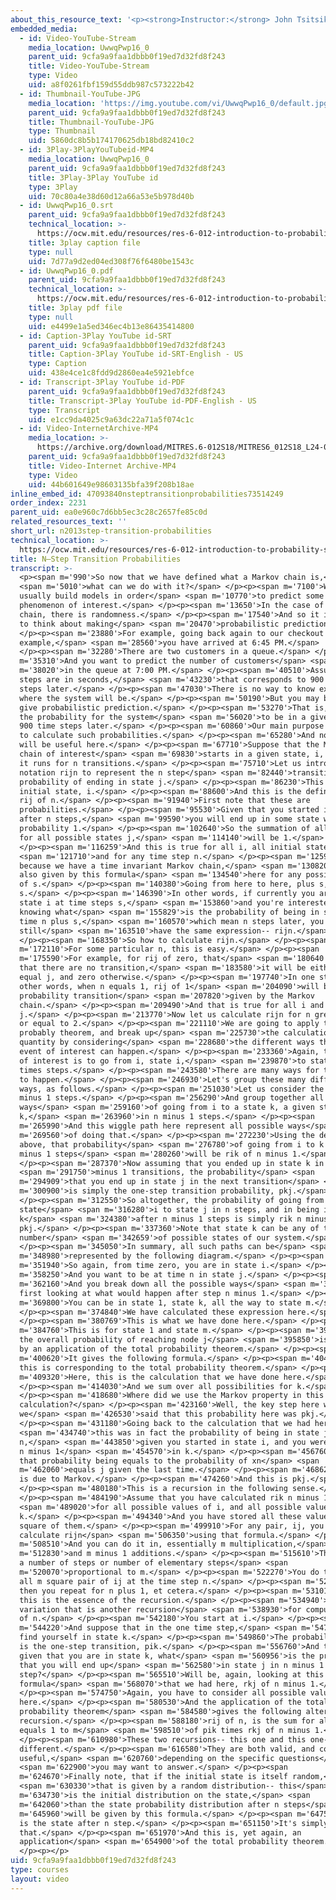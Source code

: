 ```yaml
---
about_this_resource_text: '<p><strong>Instructor:</strong> John Tsitsiklis</p>'
embedded_media:
  - id: Video-YouTube-Stream
    media_location: UwwqPwp16_0
    parent_uid: 9cfa9a9faa1dbbb0f19ed7d32fd8f243
    title: Video-YouTube-Stream
    type: Video
    uid: a8f0261fbf159d55ddb987c573222b42
  - id: Thumbnail-YouTube-JPG
    media_location: 'https://img.youtube.com/vi/UwwqPwp16_0/default.jpg'
    parent_uid: 9cfa9a9faa1dbbb0f19ed7d32fd8f243
    title: Thumbnail-YouTube-JPG
    type: Thumbnail
    uid: 5860dc8b5b174170625db18bd82410c2
  - id: 3Play-3PlayYouTubeid-MP4
    media_location: UwwqPwp16_0
    parent_uid: 9cfa9a9faa1dbbb0f19ed7d32fd8f243
    title: 3Play-3Play YouTube id
    type: 3Play
    uid: 70c80a4e38d60d12a66a53e5b978d40b
  - id: UwwqPwp16_0.srt
    parent_uid: 9cfa9a9faa1dbbb0f19ed7d32fd8f243
    technical_location: >-
      https://ocw.mit.edu/resources/res-6-012-introduction-to-probability-spring-2018/part-iii-random-processes/n2013step-transition-probabilities/UwwqPwp16_0.srt
    title: 3play caption file
    type: null
    uid: 7d77a9d2ed04ed308f76f6480be1543c
  - id: UwwqPwp16_0.pdf
    parent_uid: 9cfa9a9faa1dbbb0f19ed7d32fd8f243
    technical_location: >-
      https://ocw.mit.edu/resources/res-6-012-introduction-to-probability-spring-2018/part-iii-random-processes/n2013step-transition-probabilities/UwwqPwp16_0.pdf
    title: 3play pdf file
    type: null
    uid: e4499e1a5ed346ec4b13e86435414800
  - id: Caption-3Play YouTube id-SRT
    parent_uid: 9cfa9a9faa1dbbb0f19ed7d32fd8f243
    title: Caption-3Play YouTube id-SRT-English - US
    type: Caption
    uid: 438e4ce1c8fdd9d2860ea4e5921ebfce
  - id: Transcript-3Play YouTube id-PDF
    parent_uid: 9cfa9a9faa1dbbb0f19ed7d32fd8f243
    title: Transcript-3Play YouTube id-PDF-English - US
    type: Transcript
    uid: e1cc9da4025c9a63dc22a71a5f074c1c
  - id: Video-InternetArchive-MP4
    media_location: >-
      https://archive.org/download/MITRES.6-012S18/MITRES6_012S18_L24-05_300k.mp4
    parent_uid: 9cfa9a9faa1dbbb0f19ed7d32fd8f243
    title: Video-Internet Archive-MP4
    type: Video
    uid: 44b601649e98603135bfa39f208b18ae
inline_embed_id: 47093840nsteptransitionprobabilities73514249
order_index: 2231
parent_uid: ea0e960c7d6bb5ec3c28c2657fe85c0d
related_resources_text: ''
short_url: n2013step-transition-probabilities
technical_location: >-
  https://ocw.mit.edu/resources/res-6-012-introduction-to-probability-spring-2018/part-iii-random-processes/n2013step-transition-probabilities
title: N–Step Transition Probabilities
transcript: >-
  <p><span m='990'>So now that we have defined what a Markov chain is,</span>
  <span m='5010'>what can we do with it?</span> </p><p><span m='7100'>Well, we
  usually build models in order</span> <span m='10770'>to predict some
  phenomenon of interest.</span> </p><p><span m='13650'>In the case of a Markov
  chain, there is randomness.</span> </p><p><span m='17540'>And so it is natural
  to think about making</span> <span m='20470'>probabilistic predictions.</span>
  </p><p><span m='23880'>For example, going back again to our checkout counter
  example,</span> <span m='28560'>you have arrived at 6:45 PM.</span>
  </p><p><span m='32280'>There are two customers in a queue.</span> </p><p><span
  m='35310'>And you want to predict the number of customers</span> <span
  m='38020'>in the queue at 7:00 PM.</span> </p><p><span m='40510'>Assuming time
  steps are in seconds,</span> <span m='43230'>that corresponds to 900 times
  steps later.</span> </p><p><span m='47030'>There is no way to know exactly
  where the system will be.</span> </p><p><span m='50190'>But you may be able to
  give probabilistic prediction.</span> </p><p><span m='53270'>That is, to give
  the probability for the system</span> <span m='56020'>to be in a given state
  900 time steps later.</span> </p><p><span m='60860'>Our main purpose will be
  to calculate such probabilities.</span> </p><p><span m='65280'>And notation
  will be useful here.</span> </p><p><span m='67710'>Suppose that the Markov
  chain of interest</span> <span m='69830'>starts in a given state, i, and that
  it runs for n transitions.</span> </p><p><span m='75710'>Let us introduce the
  notation rijn to represent the n step</span> <span m='82440'>transition
  probability of ending in state j.</span> </p><p><span m='86230'>This is the
  initial state, i.</span> </p><p><span m='88600'>And this is the definition,
  rij of n.</span> </p><p><span m='91940'>First note that these are
  probabilities.</span> </p><p><span m='95530'>Given that you started in i,
  after n steps,</span> <span m='99590'>you will end up in some state with
  probability 1.</span> </p><p><span m='102640'>So the summation of all rij of n
  for all possible states j,</span> <span m='114140'>will be 1.</span>
  </p><p><span m='116259'>And this is true for all i, all initial state,</span>
  <span m='121710'>and for any time step n.</span> </p><p><span m='125940'>Also,
  because we have a time invariant Markov chain,</span> <span m='130820'>rijn is
  also given by this formula</span> <span m='134540'>here for any possible value
  of s.</span> </p><p><span m='140380'>Going from here to here, plus s, plus
  s.</span> </p><p><span m='146390'>In other words, if currently you are in
  state i at time steps s,</span> <span m='153860'>and you're interested in
  knowing what</span> <span m='155829'>is the probability of being in state j at
  time n plus s,</span> <span m='160570'>which mean n steps later, you will
  still</span> <span m='163510'>have the same expression-- rijn.</span>
  </p><p><span m='168350'>So how to calculate rijn.</span> </p><p><span
  m='172110'>For some particular n, this is easy.</span> </p><p><span
  m='175590'>For example, for rij of zero, that</span> <span m='180640'>means
  that there are no transition,</span> <span m='183580'>it will be either 1 if i
  equal j, and zero otherwise.</span> </p><p><span m='197740'>In one step, in
  other words, when n equals 1, rij of 1</span> <span m='204090'>will be the
  probability transition</span> <span m='207820'>given by the Markov
  chain.</span> </p><p><span m='209490'>And that is true for all i and all
  j.</span> </p><p><span m='213770'>Now let us calculate rijn for n greater than
  or equal to 2.</span> </p><p><span m='221110'>We are going to apply the total
  probably theorem, and break up</span> <span m='225730'>the calculation of that
  quantity by considering</span> <span m='228680'>the different ways that the
  event of interest can happen.</span> </p><p><span m='233360'>Again, the event
  of interest is to go from i, state i,</span> <span m='239870'>to state j in n
  times steps.</span> </p><p><span m='243580'>There are many ways for that event
  to happen.</span> </p><p><span m='246930'>Let's group these many different
  ways, as follows.</span> </p><p><span m='251030'>Let us consider the first n
  minus 1 steps.</span> </p><p><span m='256290'>And group together all possible
  ways</span> <span m='259160'>of going from i to a state k, a given state
  k,</span> <span m='263960'>in n minus 1 steps.</span> </p><p><span
  m='265990'>And this wiggle path here represent all possible ways</span> <span
  m='269560'>of doing that.</span> </p><p><span m='272230'>Using the definition
  above, that probability</span> <span m='276780'>of going from i to k in n
  minus 1 steps</span> <span m='280260'>will be rik of n minus 1.</span>
  </p><p><span m='287370'>Now assuming that you ended up in state k in n</span>
  <span m='291750'>minus 1 transitions, the probability</span> <span
  m='294909'>that you end up in state j in the next transition</span> <span
  m='300900'>is simply the one-step transition probability, pkj.</span>
  </p><p><span m='312550'>So altogether, the probability of going from
  state</span> <span m='316280'>i to state j in n steps, and in being in state
  k</span> <span m='324380'>after n minus 1 steps is simply rik n minus 1 times
  pkj.</span> </p><p><span m='337360'>Note that state k can be any of the finite
  number</span> <span m='342659'>of possible states of our system.</span>
  </p><p><span m='345050'>In summary, all such paths can be</span> <span
  m='348980'>represented by the following diagram.</span> </p><p><span
  m='351940'>So again, from time zero, you are in state i.</span> </p><p><span
  m='358250'>And you want to be at time n in state j.</span> </p><p><span
  m='362160'>And you break down all the possible ways</span> <span m='365310'>by
  first looking at what would happen after step n minus 1.</span> </p><p><span
  m='369800'>You can be in state 1, state k, all the way to state m.</span>
  </p><p><span m='374840'>We have calculated these expression here.</span>
  </p><p><span m='380769'>This is what we have done here.</span> </p><p><span
  m='384760'>This is for state 1 and state m.</span> </p><p><span m='392680'>So
  the overall probability of reaching node j</span> <span m='395850'>is obtained
  by an application of the total probability theorem.</span> </p><p><span
  m='400620'>It gives the following formula.</span> </p><p><span m='404380'>So
  this is corresponding to the total probability theorem.</span> </p><p><span
  m='409320'>Here, this is the calculation that we have done here.</span>
  </p><p><span m='414030'>And we sum over all possibilities for k.</span>
  </p><p><span m='418680'>Where did we use the Markov property in this
  calculation?</span> </p><p><span m='423160'>Well, the key step here was when
  we</span> <span m='426530'>said that this probability here was pkj.</span>
  </p><p><span m='431180'>Going back to the calculation that we had here,</span>
  <span m='434740'>this was in fact the probability of being in state j at times
  n,</span> <span m='443850'>given you started in state i, and you were in state
  n minus 1</span> <span m='454570'>in k.</span> </p><p><span m='456760'>And
  that probability being equals to the probability of xn</span> <span
  m='462060'>equals j given the last time.</span> </p><p><span m='468620'>That
  is due to Markov.</span> </p><p><span m='474260'>And this is pkj.</span>
  </p><p><span m='480180'>This is a recursion in the following sense.</span>
  </p><p><span m='484190'>Assume that you have calculated rik n minus 1</span>
  <span m='489020'>for all possible values of i, and all possible value of
  k.</span> </p><p><span m='494340'>And you have stored all these values, m
  square of them.</span> </p><p><span m='499910'>For any pair, ij, you can now
  calculate rijn</span> <span m='506350'>using that formula.</span> </p><p><span
  m='508510'>And you can do it in, essentially m multiplication,</span> <span
  m='512830'>and m minus 1 additions.</span> </p><p><span m='515610'>That is, in
  a number of steps or number of elementary steps</span> <span
  m='520070'>proportional to m.</span> </p><p><span m='522270'>You do this for
  all m square pair of ij at the time step n.</span> </p><p><span m='527660'>And
  then you repeat for n plus 1, et cetera.</span> </p><p><span m='531010'>So
  this is the essence of the recursion.</span> </p><p><span m='534940'>Here is a
  variation that is another recursion</span> <span m='538930'>for computing rij
  of n.</span> </p><p><span m='542180'>You start at i.</span> </p><p><span
  m='544220'>And suppose that in the one time step,</span> <span m='547020'>you
  find yourself in state k.</span> </p><p><span m='549860'>The probability here
  is the one-step transition, pik.</span> </p><p><span m='556760'>And then,
  given that you are in state k, what</span> <span m='560956'>is the probability
  that you will end up</span> <span m='562580'>in state j in n minus 1
  step?</span> </p><p><span m='565510'>Will be, again, looking at this
  formula</span> <span m='568070'>that we had here, rkj of n minus 1.</span>
  </p><p><span m='574750'>Again, you have to consider all possible values for k
  here.</span> </p><p><span m='580530'>And the application of the total
  probability theorem</span> <span m='584580'>gives the following alternative
  recursion.</span> </p><p><span m='588180'>rij of n, is the sum for all k
  equals 1 to m</span> <span m='598510'>of pik times rkj of n minus 1.</span>
  </p><p><span m='610980'>These two recursions-- this one and this one-- are
  different.</span> </p><p><span m='616580'>They are both valid, and could be
  useful,</span> <span m='620760'>depending on the specific questions</span>
  <span m='622900'>you may want to answer.</span> </p><p><span
  m='624670'>Finally note, that if the initial state is itself random,</span>
  <span m='630330'>that is given by a random distribution-- this</span> <span
  m='634730'>is the initial distribution on the state,</span> <span
  m='642060'>than the state probability distribution after n steps</span> <span
  m='645960'>will be given by this formula.</span> </p><p><span m='647570'>This
  is the state after n step.</span> </p><p><span m='651150'>It's simply
  that.</span> </p><p><span m='651970'>And this is, yet again, an
  application</span> <span m='654900'>of the total probability theorem.</span>
  </p><p></p>
uid: 9cfa9a9faa1dbbb0f19ed7d32fd8f243
type: courses
layout: video
---
```

